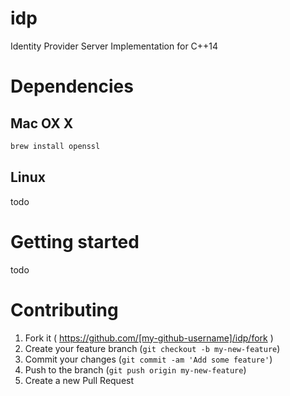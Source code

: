 # idp

Identity Provider Server Implementation for C++14

# Dependencies

## Mac OX X

```sh
brew install openssl
```

## Linux

todo

# Getting started

todo

# Contributing

1. Fork it ( https://github.com/[my-github-username]/idp/fork )
2. Create your feature branch (`git checkout -b my-new-feature`)
3. Commit your changes (`git commit -am 'Add some feature'`)
4. Push to the branch (`git push origin my-new-feature`)
5. Create a new Pull Request